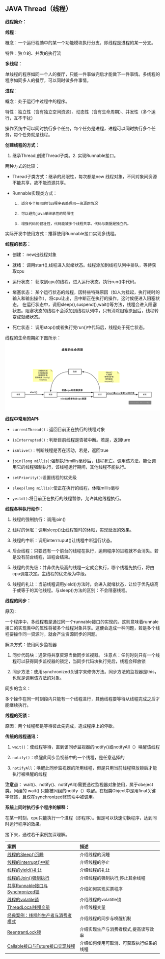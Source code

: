 ## JAVA Thread（线程）

**线程简介：**

**线程**：
     
概念：一个运行程勋中的某一个功能模块执行分支，即线程是进程的某一分支。
     
特性：独立的、并发的执行流
     
**多线程**：
     
单线程的程序如同一个人的餐厅，只能一件事做完后才能做下一件事情。多线程的程序如同多人的餐厅，可以同时做多件事情。

**进程**：
    
概念：处于运行中过程中的程序。
    
特性：独立性（含有独立空间资源）、动态性（含有生命周期）、并发性（多个运行，互不干扰）

操作系统中可以同时执行多个任务，每个任务是进程，进程可以同时执行多个任务，每个任务就是线程。

**创建线程的方式：**
  
1. 继承Thread,创建Thread子类。2. 实现Runnable接口。
  
两种方式的比较：
      
- Thread子类方式：继承的局限性，每次都是new 线程对象，不同对象间资源不能共享，故不能资源共享。

- Runnable实现类方式：
       
       1. 适合多个相同的代码程序去处理同一资源的情况
       
       2. 可以避免java单继承性的局限性
       
       3. 增强代码的健壮性，代码能被多个线程共享。代码与数据是独立的。
       
实际开发中使用方式：推荐使用Runnable接口实现多线程。
    
**线程的状态：**
   
- 创建： new出线程对象
- 就绪： 调用start(),线程进入就绪状态。线程添加到线程队列中排队，等待获取cpu
- 运行状态：  获取到cpu的线程，进入运行状态，执行run()中代码。

- 堵塞状态： 某个运行状态的线程，因特些特殊原因（如人为挂起，执行耗时的输入和输出操作），将cpu让出，且中断正在执行的操作，这时候便进入阻塞状态。 在运行状态中，调用sleep(),suspend(),wait()等方法，线程会进入阻塞状态。阻塞状态的线程不会添加到线程队列中，只有消除阻塞原因后，线程转变成就绪状态。
- 死亡状态： 调用stop()或者执行完run()中代码后，线程处于死亡状态。

线程的生命周期如下图所示：
![image](https://github.com/13767004362/JavaTraining/blob/master/ThreadDemo/document/%E7%BA%BF%E7%A8%8B%E7%9A%84%E7%94%9F%E5%91%BD%E5%91%A8%E6%9C%9F.png)

**线程中常用的API:**
   
- `currentThread()` : 返回目前正在执行的线程对象

- `isInterrupted()` : 判断目前线程是否被中断。若是，返回ture

- `isAlive()` : 判断线程是否在活动，若是，返回true

- `join(long millis)`:强制执行millis毫秒后，线程死亡。调用该方法，能让调用它的线程强制执行，该线程运行期间，其他线程不能执行。

- `setPriority()`:设置线程的优先级

- `sleep(long millis)`:使正在执行的线程，休眠millis毫秒

- `yeild()`:将目前正在执行的线程暂停，允许其他线程执行。

**线程各种执行动作：**
   
1. 线程的强制执行：调用join()
   
2. 线程的休眠：调用sleep()让线程暂时的休眠，实现延迟的效果。
   
3. 线程的中断：调用interrruput()让线程中断运行状态。
   
4. 后台线程：只要还有一个前台的线程在执行，运用程序的进程就不会消失。若是没有前台线程，进程会结束。
   
5. 线程的优先级：并非优先级高的线程一定就会执行，哪个线程先执行，将由cpu调度决定。主线程的优先级为中级。
   
6. 线程的礼让：当前线程调用yield()方法时，会进入就绪状态，让位于优先级高于或等于的其他线程。与sleep()方法的区别：不会阻塞线程。



**线程的同步：**
   
原因：

一个程序中，多线程若是通过同一个runnable接口的实现的。这则意味着runnale接口的实现类中的属性将被多个线程对象共享。这便会造成一种问题，若是多个线程要操作同一资源时，就会产生资源同步的问题。

解决方式：使用同步监视器
     
1. 同步代码块：通常将共享资源当做同步监视器。 注意点：任何时刻只有一个线程可以获得同步监视器的锁定，当同步代码块执行完后，线程会释放锁
     
2. 同步方法：使用synchronized关键字来修饰方法。同步方法的监视器是this，也就是调用该方法的对象。
  
同步的含义：
    
多个操作在同一时刻段内只能有一个线程进行，其他线程要等待从线程完成之后才能继续执行。


**线程的死锁：** 
   
 原因：两个线程都是等待彼此先完成，造成程序上的停歇。
   
**传统的线程通讯：**
   
1. `wait()`：使线程等待，直到该同步监视器的notify()或notifyAll（）唤醒该线程
  
2. `notify()`：唤醒此同步监视器中的一个线程，是任意选择的
   
3. `notifyAll`：唤醒此同步监视器的所用线程，但是只用当前线程释放锁后才能执行被唤醒的线程

**注意点**： wait()、notify()、notifyAll()需要通过监视器对象使用，属于obeject类。同组的 wait() 只能被同组的notify（）唤醒。在根类Object中是用final关键字修饰，且仅在synchronized修饰块中被调用。

**系统上同时执行多个程序的解释：**
   
在某一时刻，cpu只能执行一个进程（即程序）。但是可以快速切换程序，达到同时运行程序的效果。


接下来，通过若干案例加深理解。


| 案例 | 描述 |
| :--- | :--- |
| [线程的Sleep()沉睡](https://github.com/13767004362/JavaTraining/blob/master/ThreadDemo/document/%E7%BA%BF%E7%A8%8B%E7%9A%84Sleep()%E6%B2%89%E7%9D%A1.md) | 介绍线程的沉睡 |
| [线程的interrupt()中断](https://github.com/13767004362/JavaTraining/blob/master/ThreadDemo/document/%E7%BA%BF%E7%A8%8B%E7%9A%84interrupt()%E4%B8%AD%E6%96%AD.md) | 介绍线程的停止 |
| [线程的yield()礼让](https://github.com/13767004362/JavaTraining/blob/master/ThreadDemo/document/%E7%BA%BF%E7%A8%8B%E7%9A%84yield()%E7%A4%BC%E8%AE%A9.md) | 介绍线程的礼让 |
| [线程的Join()强制执行](https://github.com/13767004362/JavaTraining/blob/master/ThreadDemo/document/%E7%BA%BF%E7%A8%8B%E7%9A%84Join()%E5%BC%BA%E5%88%B6%E6%89%A7%E8%A1%8C.md) | 介绍线程的强制执行,停止其余线程 |
| [共享Runnable接口与Synchronized锁](https://github.com/13767004362/JavaTraining/blob/master/ThreadDemo/document/%E5%85%B1%E4%BA%ABRunnable%E6%8E%A5%E5%8F%A3%E4%B8%8ESynchronized%E9%94%81.md) | 介绍如何实现买票程序 |
| [线程的volatile锁](https://github.com/13767004362/JavaTraining/blob/master/ThreadDemo/document/%E7%BA%BF%E7%A8%8B%E7%9A%84volatile%E9%94%81.md) | 介绍线程的volatitle锁 |
| [ThreadLocal线程变量](https://github.com/13767004362/JavaTraining/blob/master/ThreadDemo/document/ThreadLocal%E7%BA%BF%E7%A8%8B%E5%8F%98%E9%87%8F.md) | 介绍线程变量 |
| [经典案例：线程的生产者与消费者模式](https://github.com/13767004362/JavaTraining/blob/master/ThreadDemo/document/%E7%BA%BF%E7%A8%8B%E7%9A%84%E7%94%9F%E4%BA%A7%E8%80%85%E4%B8%8E%E6%B6%88%E8%B4%B9%E8%80%85%E6%A8%A1%E5%BC%8F.md) | 介绍线程的同步与唤醒机制 |
| [ReentrantLock锁](https://github.com/13767004362/JavaTraining/blob/master/ThreadDemo/document/ReentrantLock%E9%94%81.md) |介绍实现生产与消费者模式,提高读写效率 |
|[Callable接口与Future接口实现线程](https://github.com/13767004362/JavaTraining/blob/master/ThreadDemo/document/Callable%E6%8E%A5%E5%8F%A3%E4%B8%8EFuture%E6%8E%A5%E5%8F%A3%E4%B8%8EFutureTask.md)| 介绍如何使用可取消、可获取执行结果的线程|





        
       
